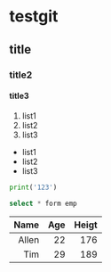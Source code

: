 # testgit
## title
### title2
#### title3

1. list1
2. list2
3. list3

- list1
- list2
- list3

~~~ python
print('123')
~~~

~~~ sql
select * form emp
~~~

Name|Age|Heigt
---:|---:|---:
Allen|22|176
Tim|29|189
